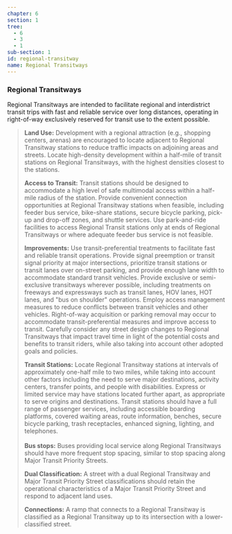 ```yaml
---
chapter: 6
section: 1
tree:
  - 6
  - 3
  - 1
sub-section: 1
id: regional-transitway
name: Regional Transitways
---
```

### Regional Transitways

Regional Transitways are intended to facilitate regional and interdistrict transit trips with fast and reliable service over long distances, operating in right-of-way exclusively reserved for transit use to the extent possible.

> **Land Use:** Development with a regional attraction (e.g., shopping centers, arenas) are encouraged to locate adjacent to Regional Transitway stations to reduce traffic impacts on adjoining areas and streets. Locate high-density development within a half-mile of transit stations on Regional Transitways, with the highest densities closest to the stations.
>
> **Access to Transit:** Transit stations should be designed to accommodate a high level of safe multimodal access within a half-mile radius of the station. Provide convenient connection opportunities at Regional Transitway stations when feasible, including feeder bus service, bike-share stations, secure bicycle parking, pick-up and drop-off zones, and shuttle services. Use park-and-ride facilities to access Regional Transit stations only at ends of Regional Transitways or where adequate feeder bus service is not feasible.
>
> **Improvements:** Use transit-preferential treatments to facilitate fast and reliable transit operations. Provide signal preemption or transit signal priority at major intersections, prioritize transit stations or transit lanes over on-street parking, and provide enough lane width to accommodate standard transit vehicles. Provide exclusive or semi-exclusive transitways wherever possible, including treatments on freeways and expressways such as transit lanes, HOV lanes, HOT lanes, and "bus on shoulder" operations. Employ access management measures to reduce conflicts between transit vehicles and other vehicles. Right-of-way acquisition or parking removal may occur to accommodate transit-preferential measures and improve access to transit. Carefully consider any street design changes to Regional Transitways that impact travel time in light of the potential costs and benefits to transit riders, while also taking into account other adopted goals and policies.
>
> **Transit Stations:** Locate Regional Transitway stations at intervals of approximately one-half mile to two miles, while taking into account other factors including the need to serve major destinations, activity centers, transfer points, and people with disabilities. Express or limited service may have stations located further apart, as appropriate to serve origins and destinations. Transit stations should have a full range of passenger services, including accessible boarding platforms, covered waiting areas, route information, benches, secure bicycle parking, trash receptacles, enhanced signing, lighting, and telephones.\
> \
> **Bus stops:** Buses providing local service along Regional Transitways should have more frequent stop spacing, similar to stop spacing along Major Transit Priority Streets.
>
> **Dual Classification:** A street with a dual Regional Transitway and Major Transit Priority Street classifications should retain the operational characteristics of a Major Transit Priority Street and respond to adjacent land uses.
>
> **Connections:** A ramp that connects to a Regional Transitway is classified as a Regional Transitway up to its intersection with a lower-classified street.
